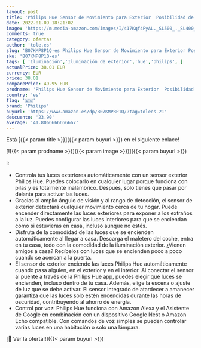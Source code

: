 ```yaml
---
layout: post
title: 'Philips Hue Sensor de Movimiento para Exterior  Posibilidad de Control por Voz'
date: 2022-01-09 18:21:02
image: 'https://m.media-amazon.com/images/I/417Kqf4PyAL._SL500_._SL400_.jpg'
comments: true
category: ofertas
author: 'tole.es'
slug: 'B07KMP8P1Q-es Philips Hue Sensor de Movimiento para Exterior Posibilidad...'
sku: 'B07KMP8P1Q-es'
tags: [ 'Iluminación','Iluminación de exterior','hue','philips', ]
actualPrice: 38.01 EUR
currency: EUR
price: 38.01
comparePrice: 49.95 EUR
prodname: 'Philips Hue Sensor de Movimiento para Exterior  Posibilidad de Control por Voz'
country: 'es'
flag: '🇪🇸'
brand: 'Philips'
buyurl: 'https://www.amazon.es/dp/B07KMP8P1Q/?tag=tolees-21'
descuento: '23.90'
average: '41.8066666666667'
---
```


Está [{{< param title >}}]({{< param buyurl >}}) en el siguiente enlace!

[![{{< param prodname >}}]({{< param image >}})]({{< param buyurl >}})

ℹ️:

- Controla tus luces exteriores automáticamente con un sensor exterior Philips Hue. Puedes colocarlo en cualquier lugar porque funciona con pilas y es totalmente inalámbrico. Después, solo tienes que pasar por delante para activar las luces.
- Gracias al amplio ángulo de visión y al rango de detección, el sensor de exterior detectará cualquier movimiento cerca de tu hogar. Puede encender directamente las luces exteriores para exponer a los extraños a la luz. Puedes configurar las luces interiores para que se enciendan como si estuvieras en casa, incluso aunque no estés.
- Disfruta de la comodidad de las luces que se encienden automáticamente al llegar a casa. Descarga el maletero del coche, entra en tu casa, todo con la comodidad de la iluminación exterior. ¿Vienen amigos a casa? Recíbelos con luces que se encienden poco a poco cuando se acercan a la puerta.
- El sensor de exterior enciende las luces Philips Hue automáticamente cuando pasa alguien, en el exterior y en el interior. Al conectar el sensor al puente a través de la Philips Hue app, puedes elegir qué luces se encienden, incluso dentro de tu casa. Además, elige la escena o ajuste de luz que se debe activar. El sensor integrado de atardecer a amanecer garantiza que las luces solo estén encendidas durante las horas de oscuridad, contribuyendo al ahorro de energía.
- Control por voz: Philips Hue funciona con Amazon Alexa y el Asistente de Google en combinación con un dispositivo Google Nest o Amazon Echo compatible. Con comandos de voz simples se pueden controlar varias luces en una habitación o solo una lámpara.

[🛒 Ver la oferta!!]({{< param buyurl >}})
